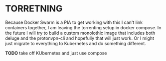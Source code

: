 # TORRETNING

Because Docker Swarm is a PIA to get working with this I can't link containers together, I am leaving the torrenting setup in docker compose. In the future I will try to build a custom monolothic image that includes both deluge and the protonvpn-cli and hopefully that will just work. Or I might just migrate to everything to Kubernetes and do something different.

**TODO** take off KUbernetes and just use compose
